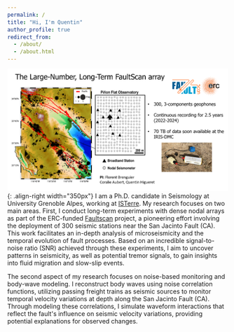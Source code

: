 ```yaml
---
permalink: /
title: "Hi, I'm Quentin"
author_profile: true
redirect_from: 
  - /about/
  - /about.html
---
```

![Faultscan Array](/images/Image1good.png){: .align-right width="350px"}
I am a Ph.D. candidate in Seismology at University Grenoble Alpes, working at [ISTerre](https://www.isterre.fr/?lang=en). My research focuses on two main areas. First, I conduct long-term experiments with dense nodal arrays as part of the ERC-funded [Faultscan](https://sites.google.com/site/florentbrenguier/Home/research/faultscan-2019-2024) project, a pioneering effort involving the deployment of 300 seismic stations near the San Jacinto Fault (CA). This work facilitates an in-depth analysis of microseismicity and the temporal evolution of fault processes. Based on an incredible signal-to-noise ratio (SNR) achieved through these experiments, I aim to uncover patterns in seismicity, as well as potential tremor signals, to gain insights into fluid migration and slow-slip events.

The second aspect of my research focuses on noise-based monitoring and body-wave modeling. I reconstruct body waves using noise correlation functions, utilizing passing freight trains as seismic sources to monitor temporal velocity variations at depth along the San Jacinto Fault (CA). Through modeling these correlations, I simulate waveform interactions that reflect the fault's influence on seismic velocity variations, providing potential explanations for observed changes.
